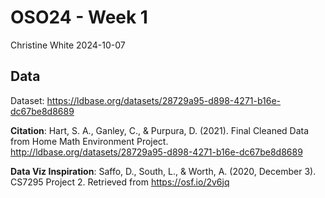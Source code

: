 OSO24 - Week 1
================
Christine White
2024-10-07

## Data

Dataset:
<https://ldbase.org/datasets/28729a95-d898-4271-b16e-dc67be8d8689>

**Citation**: Hart, S. A., Ganley, C., & Purpura, D. (2021). Final
Cleaned Data from Home Math Environment Project.
<http://ldbase.org/datasets/28729a95-d898-4271-b16e-dc67be8d8689>

**Data Viz Inspiration**: Saffo, D., South, L., & Worth, A. (2020,
December 3). CS7295 Project 2. Retrieved from <https://osf.io/2v6jq>
